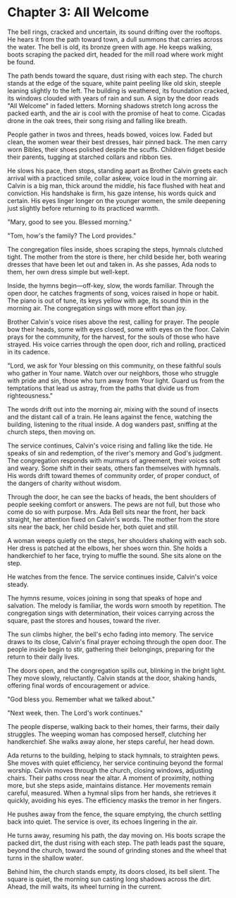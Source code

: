 # Chapter 3: All Welcome

The bell rings, cracked and uncertain, its sound drifting over the rooftops. He hears it from the path toward town, a dull summons that carries across the water. The bell is old, its bronze green with age. He keeps walking, boots scraping the packed dirt, headed for the mill road where work might be found.

The path bends toward the square, dust rising with each step. The church stands at the edge of the square, white paint peeling like old skin, steeple leaning slightly to the left. The building is weathered, its foundation cracked, its windows clouded with years of rain and sun. A sign by the door reads "All Welcome" in faded letters. Morning shadows stretch long across the packed earth, and the air is cool with the promise of heat to come. Cicadas drone in the oak trees, their song rising and falling like breath.

People gather in twos and threes, heads bowed, voices low. Faded but clean, the women wear their best dresses, hair pinned back. The men carry worn Bibles, their shoes polished despite the scuffs. Children fidget beside their parents, tugging at starched collars and ribbon ties.

He slows his pace, then stops, standing apart as Brother Calvin greets each arrival with a practiced smile, collar askew, voice loud in the morning air. Calvin is a big man, thick around the middle, his face flushed with heat and conviction. His handshake is firm, his gaze intense, his words quick and certain. His eyes linger longer on the younger women, the smile deepening just slightly before returning to its practiced warmth.

"Mary, good to see you. Blessed morning."

"Tom, how's the family? The Lord provides."

The congregation files inside, shoes scraping the steps, hymnals clutched tight. The mother from the store is there, her child beside her, both wearing dresses that have been let out and taken in. As she passes, Ada nods to them, her own dress simple but well-kept.

Inside, the hymns begin—off-key, slow, the words familiar. Through the open door, he catches fragments of song, voices raised in hope or habit. The piano is out of tune, its keys yellow with age, its sound thin in the morning air. The congregation sings with more effort than joy.

Brother Calvin's voice rises above the rest, calling for prayer. The people bow their heads, some with eyes closed, some with eyes on the floor. Calvin prays for the community, for the harvest, for the souls of those who have strayed. His voice carries through the open door, rich and rolling, practiced in its cadence.

"Lord, we ask for Your blessing on this community, on these faithful souls who gather in Your name. Watch over our neighbors, those who struggle with pride and sin, those who turn away from Your light. Guard us from the temptations that lead us astray, from the paths that divide us from righteousness."

The words drift out into the morning air, mixing with the sound of insects and the distant call of a train. He leans against the fence, watching the building, listening to the ritual inside. A dog wanders past, sniffing at the church steps, then moving on.

The service continues, Calvin's voice rising and falling like the tide. He speaks of sin and redemption, of the river's memory and God's judgment. The congregation responds with murmurs of agreement, their voices soft and weary. Some shift in their seats, others fan themselves with hymnals. His words drift toward themes of community order, of proper conduct, of the dangers of charity without wisdom.

Through the door, he can see the backs of heads, the bent shoulders of people seeking comfort or answers. The pews are not full, but those who come do so with purpose. Mrs. Ada Bell sits near the front, her back straight, her attention fixed on Calvin's words. The mother from the store sits near the back, her child beside her, both quiet and still.

A woman weeps quietly on the steps, her shoulders shaking with each sob. Her dress is patched at the elbows, her shoes worn thin. She holds a handkerchief to her face, trying to muffle the sound. She sits alone on the step.

He watches from the fence. The service continues inside, Calvin's voice steady.

The hymns resume, voices joining in song that speaks of hope and salvation. The melody is familiar, the words worn smooth by repetition. The congregation sings with determination, their voices carrying across the square, past the stores and houses, toward the river.

The sun climbs higher, the bell's echo fading into memory. The service draws to its close, Calvin's final prayer echoing through the open door. The people inside begin to stir, gathering their belongings, preparing for the return to their daily lives.

The doors open, and the congregation spills out, blinking in the bright light. They move slowly, reluctantly. Calvin stands at the door, shaking hands, offering final words of encouragement or advice.

"God bless you. Remember what we talked about."

"Next week, then. The Lord's work continues."

The people disperse, walking back to their homes, their farms, their daily struggles. The weeping woman has composed herself, clutching her handkerchief. She walks away alone, her steps careful, her head down.

Ada returns to the building, helping to stack hymnals, to straighten pews. She moves with quiet efficiency, her service continuing beyond the formal worship. Calvin moves through the church, closing windows, adjusting chairs. Their paths cross near the altar. A moment of proximity, nothing more, but she steps aside, maintains distance. Her movements remain careful, measured. When a hymnal slips from her hands, she retrieves it quickly, avoiding his eyes. The efficiency masks the tremor in her fingers.

He pushes away from the fence, the square emptying, the church settling back into quiet. The service is over, its echoes lingering in the air.

He turns away, resuming his path, the day moving on. His boots scrape the packed dirt, the dust rising with each step. The path leads past the square, beyond the church, toward the sound of grinding stones and the wheel that turns in the shallow water.

Behind him, the church stands empty, its doors closed, its bell silent. The square is quiet, the morning sun casting long shadows across the dirt. Ahead, the mill waits, its wheel turning in the current. 